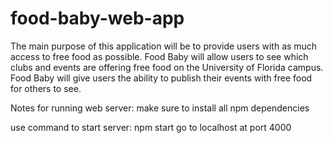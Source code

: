 # food-baby-web-app
The main purpose of this application will be to provide users with as much access to free food as possible. Food Baby will allow users to see which clubs and events are offering free food on the University of Florida campus. Food Baby will give users the ability to publish their events with free food for others to see.

Notes for running web server: 
make sure to install all npm dependencies

use command to start server: npm start
go to localhost at port 4000

